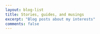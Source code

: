 ```yaml
---
layout: blog-list
title: Stories, guides, and musings
excerpt: "Blog posts about my interests"
comments: false
---
```

